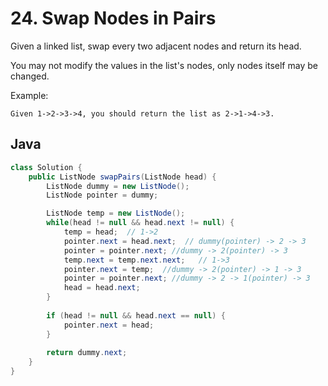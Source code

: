 # 24. Swap Nodes in Pairs

Given a linked list, swap every two adjacent nodes and return its head.

You may not modify the values in the list's nodes, only nodes itself may be changed.

Example:
```
Given 1->2->3->4, you should return the list as 2->1->4->3.
```

## Java
```java
class Solution {
    public ListNode swapPairs(ListNode head) {
        ListNode dummy = new ListNode();
        ListNode pointer = dummy;      

        ListNode temp = new ListNode();
        while(head != null && head.next != null) {
            temp = head;  // 1->2
            pointer.next = head.next;  // dummy(pointer) -> 2 -> 3
            pointer = pointer.next; //dummy -> 2(pointer) -> 3
            temp.next = temp.next.next;   // 1->3
            pointer.next = temp;  //dummy -> 2(pointer) -> 1 -> 3
            pointer = pointer.next; //dummy -> 2 -> 1(pointer) -> 3
            head = head.next; 
        }
        
        if (head != null && head.next == null) {
            pointer.next = head;
        }
        
        return dummy.next;
    }
}
```
